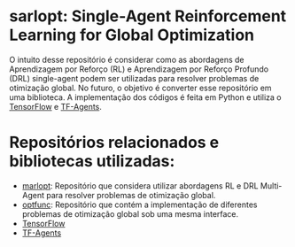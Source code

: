 # sarlopt: Single-Agent Reinforcement Learning for Global Optimization
O intuito desse repositório é considerar como as abordagens de Aprendizagem por Reforço (RL) e Aprendizagem por Reforço Profundo (DRL) single-agent podem ser utilizadas para resolver problemas de otimização global. No futuro, o objetivo é converter esse repositório em uma biblioteca. A implementação dos códigos é feita em Python e utiliza o [TensorFlow](https://github.com/tensorflow/tensorflow) e [TF-Agents](https://github.com/tensorflow/agents).

# Repositórios relacionados e bibliotecas utilizadas:

- [marlopt](https://github.com/Gabriel-AB/marlopt): Repositório que considera utilizar abordagens RL e DRL Multi-Agent para resolver problemas de otimização global.
- [optfunc](https://github.com/Gabriel-AB/optfuncs): Repositório que contém a implementação de diferentes problemas de otimização global sob uma mesma interface.
- [TensorFlow](https://github.com/tensorflow/tensorflow)
- [TF-Agents](https://github.com/tensorflow/agents)

